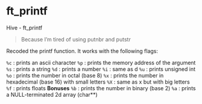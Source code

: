# ft_printf
Hive - ft_printf

> Because I’m tired of using putnbr and putstr

Recoded the printf function. It works with the following flags:

```%c``` : prints an ascii character
```%p``` : prints the memory address of the argument
```%s``` : prints a string
```%d``` : prints a number
```%i``` : same as d
```%u``` : prints unsigned int
```%o``` : prints the number in octal (base 8)
```%x``` : prints the number in hexadecimal (base 16) with small letters
```%X``` : same as x but with big letters
```%f``` : prints floats
**Bonuses**
```%b``` : prints the number in binary (base 2)
```%a``` : prints a NULL-terminated 2d array (char**)

